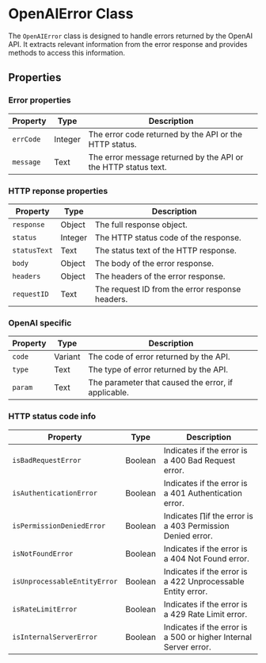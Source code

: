 # OpenAIError Class

The `OpenAIError` class is designed to handle errors returned by the OpenAI API. It extracts relevant information from the error response and provides methods to access this information.

## Properties

### Error properties

| Property  | Type     | Description                                         |
|-----------|----------|-----------------------------------------------------|
| `errCode` | Integer  | The error code returned by the API or the HTTP status. |
| `message` | Text     | The error message returned by the API or the HTTP status text. |

### HTTP reponse properties

| Property  | Type     | Description                                         |
|-----------|----------|-----------------------------------------------------|
| `response`| Object   | The full response object.                           |
| `status`  | Integer  | The HTTP status code of the response.               |
| `statusText` | Text  | The status text of the HTTP response.               |
| `body`    | Object   | The body of the error response.                     |
| `headers` | Object   | The headers of the error response.                  |
| `requestID` | Text   | The request ID from the error response headers.     |

### OpenAI specific

| Property  | Type     | Description                                         |
|-----------|----------|-----------------------------------------------------|
| `code`    | Variant  | The code of error returned by the API.              |
| `type`    | Text     | The type of error returned by the API.              |
| `param`   | Text     | The parameter that caused the error, if applicable. |

### HTTP status code info

| Property  | Type     | Description                                         |
|-----------|----------|-----------------------------------------------------|
| `isBadRequestError` | Boolean | Indicates if the error is a 400 Bad Request error. |
| `isAuthenticationError` | Boolean | Indicates if the error is a 401 Authentication error. |
| `isPermissionDeniedError` | Boolean | Indicates ∏if the error is a 403 Permission Denied error. |
| `isNotFoundError` | Boolean | Indicates if the error is a 404 Not Found error. |
| `isUnprocessableEntityError` | Boolean | Indicates if the error is a 422 Unprocessable Entity error. |
| `isRateLimitError` | Boolean | Indicates if the error is a 429 Rate Limit error. |
| `isInternalServerError` | Boolean | Indicates if the error is a 500 or higher Internal Server error. |